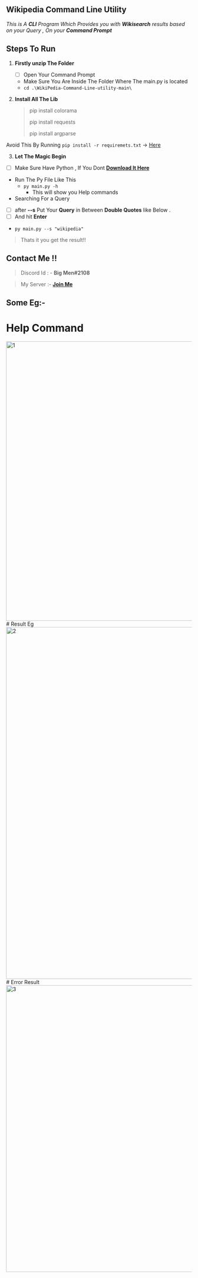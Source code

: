 ## **Wikipedia Command Line Utility**

*This is A **CLI** Program Which Provides you with **Wikisearch** results based on your Query , On your **Command Prompt***

 

## Steps To Run

 1. **Firstly unzip The Folder**

	 
	 - [ ] Open Your Command Prompt 
	 - Make Sure You Are Inside The Folder Where The main.py is located 
	 - `cd .\WikiPedia-Command-Line-utility-main\` 
 2. **Install All The Lib**

	 >pip install colorama
	 >
	 >pip install requests
	 >
	 >pip install argparse
	 >

  Avoid This By Running `pip install -r requiremets.txt` -> [Here](https://github.com/DHRUV-CODER/WikiPedia-Command-Line-utility/blob/main/requiremets.txt)

 3. **Let The Magic Begin**
 
 - [ ] Make Sure Have Python , If You Dont **[Download It Here](https://www.python.org/downloads/)**


 - Run The Py File Like This 
    - `py main.py -h`
      - This will show you Help commands
- Searching For a Query
    
 - [ ] after **--s**  Put Your **Query** in Between **Double Quotes** like Below .
 - [ ] And hit **Enter**
  - `py main.py --s "wikipedia"`
 
 

> Thats it you get the result!!




## Contact Me !!

> Discord Id : - **Big Men#2108**
> 

> My Server :- **[Join Me](https://discord.gg/j2NeBaCWYy)**

   

## Some Eg:-

# Help Command
<img width="756" alt="1" src="https://user-images.githubusercontent.com/60794694/113592367-b80d8f80-963d-11eb-87d6-6c2b82b3287d.PNG">
# Result Eg
<img width="952" alt="2" src="https://user-images.githubusercontent.com/60794694/113592468-de332f80-963d-11eb-9f4d-015fdded3fa5.PNG">
# Error Result
<img width="776" alt="3" src="https://user-images.githubusercontent.com/60794694/113592532-f73be080-963d-11eb-9af4-0a67036a4640.PNG">



